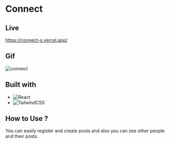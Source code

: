 # Connect

## Live
https://connect-s.vercel.app/

## Gif
![connect](https://user-images.githubusercontent.com/118964736/223384919-62353daf-edde-4285-b069-3d2f30bb47fd.gif)

## Built with
- ![React](https://img.shields.io/badge/react-%2320232a.svg?style=for-the-badge&logo=react&logoColor=%2361DAFB)
- ![TailwindCSS](https://img.shields.io/badge/tailwindcss-%2338B2AC.svg?style=for-the-badge&logo=tailwind-css&logoColor=white)

## How to Use ? 
You can easily register and create posts and also you can see other people and their posts.
